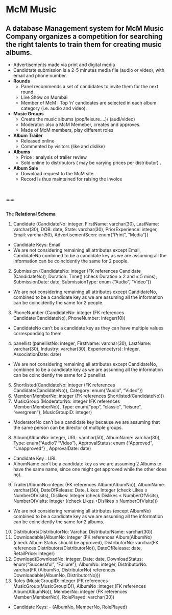# McM Music
A database Management system for **McM Music Company** organizes a competition for searching the right talents to train them for creating music albums.
-- 

* Advertisements made via print and digital media
* Candidtate submission is a 2-5 minutes media file (audio or video), with email and phone number.
* **Rounds**
  - Panel recommends a set of candidates to invite them for the next round. 
  - Live Show on Mumbai
  - Member of McM : Top ‘n’ candidates are selected in each album category (i.e. audio and video).
* **Music Groups**
  - Create the music albums (pop/leisure....)/ (audi/video) 
  - Moderator: also a McM Memeber, creates and approves. 
  -  Made of McM members, play different roles 
* **Album Trailer**
  - Released online 
  - Commented by visitors (like and dislike)
* **Albums**
  - Price : analysis of trailer review 
  - Sold online to distributors ( may be varying prices per distributor) .
* **Album Sale**
  - Download request to the McM site.
  - Record is thus maintained for raising the invoice
# --
The **Relational Schema** 
1. Candidate (CandidateNo: integer, FirstName: varchar(30), LastName: varchar(30), DOB: date, State: varchar(30), PriorExperience: integer, Email: varchar(50), AdvertisementSeen: enum{“Print”, “Media”})
  - Candidate Keys: Email
  - We are not considering remaining all attributes except Email, CandidateNo combined to be a candidate key as we are assuming all the information can be coincidently the same for 2 people.
2. Submission (CandidateNo: integer (FK references Candidate (CandidateNo)), Duration: Time() (check Duration ≥ 2 and ≤ 5 mins), SubmissionDate: date, SubmissionType: enum
{“Audio”, “Video”})
  * We are not considering remaining all attributes except CandidateNo, combined to be a candidate key as we are assuming all the information can be coincidently the same for 2 people.
3. PhoneNumber (CandidateNo: integer (FK references Candidate(CandidateNo), PhoneNumber: integer(10))
  * CandidateNo can’t be a candidate key as they can have multiple values corresponding to them.
4. panellist (panellistNo: integer, FirstName: varchar(30), LastName: varchar(30), Industry: varchar(30), Experience(yrs): Integer, AssociationDate: date)
  * We are not considering remaining all attributes except CandidateNo, combined to be a candidate key as we are assuming all the information can be coincidently the same for 2 panellist.
5. Shortlisted(CandidateNo: integer (FK references Candidate(CandidateNo)), Category: enum{“Audio”, “Video”})
6. Member(MemberNo: integer (FK references Shortlisted(CandidateNo)))
7. MusicGroup (ModeratorNo: integer (FK references Member(MemberNo)), Type: enum{“pop”, “classic”, “leisure”, “evergreen”}, MusicGroupID: integer)
  * ModeratorNo can’t be a candidate key because we are assuming that the same person can be director of multiple groups.
8. Album(AlbumNo: integer, URL: varchar(50), AlbumName: varchar(30), Type: enum{“Audio”/ “Video”}, ApprovalStatus: enum {“Approved”, “Unapproved”} ,
ApprovalDate: date)
  * Candidate Key : URL
  * AlbumName can’t be a candidate key as we are assuming 2 Albums to have the same name, since one might get approved while the other does not.
9. Trailer(AlbumNo:integer (FK references Album(AlbumNo)), AlbumName: varchar(30), DateOfRelease: Date, Likes: Integer (check Likes ≤ NumberOfVisits), Dislikes: Integer
(check Dislikes ≤ NumberOfVisits), NumberOfVisits: Integer ((check Likes +Dislikes ≤ NumberOfVisits)))
  * We are not considering remaining all attributes (except AlbumNo) combined to be a candidate key as we are assuming all the information can be coincidently the same for 2 albums.
10. Distributors(DistributorNo: Varchar, DistributorName: varchar(30)) 
11. Downloadable(AlbumNo: integer (FK references Album(AlbumNo) (check Album Status should be approved), DistributorNo: varchar(FK references Distributors(DistributorNo)),
DateOfRelease: date, RetailPrice: integer)
12. Download(DownloadNo: integer, Date: date, DownloadStatus: enum{“Successful”, “Failure”}, AlbumNo: integer, DistributorNo: varchar(FK (AlbumNo, DistributorNo)
references Downloadable(AlbumNo, DistributorNo)))
13. Roles (MusicGroupID: integer (FK references MusicGroup(MusicGroupID)), AlbumNo :integer (FK references Album(AlbumNo)), MemberNo: integer (FK references Member(MemberNo)), RolePlayed: varchar(30))
  *  Candidate Keys: - (AlbumNo, MemberNo, RolePlayed)
